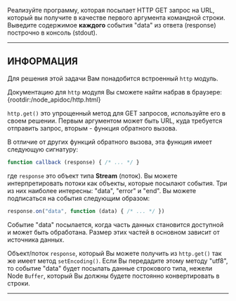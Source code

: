 Реализуйте программу, которая посылает HTTP GET запрос на URL, который вы получите в качестве первого аргумента командной строки. Выведите содержимое **каждого** события "data" из ответа (response) построчно в консоль (stdout).

----------------------------------------------------------------------
## ИНФОРМАЦИЯ

Для решения этой задачи Вам понадобится встроенный `http` модуль.


Документацию для `http` модуля Вы сможете найти набрав в браузере:
  {rootdir:/node_apidoc/http.html}

`http.get()` это упрощенный метод для GET запросов, используйте его в своем решении. Первым аргументом может быть URL, куда требуется отправить запрос, вторым - функция обратного вызова.

В отличие от других функций обратного вызова, эта функция имеет следующую сигнатуру:
```js
function callback (response) { /* ... */ }
```

где `response` это объект типа **Stream** (поток). Вы можете интерпретировать потоки как объекты, которые посылают события. Три из них наиболее интересны: "data", "error" и "end". Вы можете подписаться на события следующим образом:

```js
response.on("data", function (data) { /* ... */ })
```

Событие "data" посылается, когда часть данных становится доступной и может быть обработана. Размер этих частей в основном зависит от источника данных.

Объект/поток `response`, который Вы можете получить из `http.get()` так же имеет метод `setEncoding()`. Если Вы передадите этому методу "utf8", то событие "data" будет посылать данные строкового типа, нежели Node `Buffer`, который Вы должны будете постоянно конвертировать в строки.

----------------------------------------------------------------------
